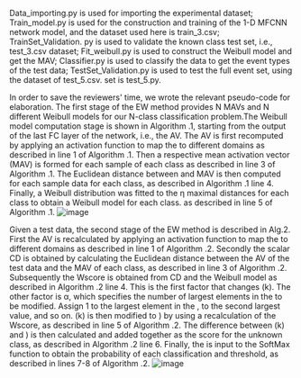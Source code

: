Data_importing.py is used for importing the experimental dataset; 
Train_model.py is used for the construction and training of the 1-D MFCNN network model, and the dataset used here is train_3.csv; 
TrainSet_Validation. py is used to validate the known class test set, i.e., test_3.csv dataset; 
Fit_weibull.py is used to construct the Weibull model and get the MAV; 
Classifier.py is used to classify the data to get the event types of the test data; 
TestSet_Validation.py is used to test the full event set, using the dataset of test_5.csv. set is test_5.py.


In order to save the reviewers' time, we wrote the relevant pseudo-code for elaboration. The first stage of the EW method provides N MAVs and N different Weibull models for our N-class classification problem.The Weibull model computation stage is shown in Algorithm .1, starting from the output of the last FC layer of the network, i.e., the AV. The AV is first recomputed by applying an activation function to map the  to different domains as described in line 1 of Algorithm .1. Then a respective mean activation vector (MAV) is formed for each sample of each class as described in line 3 of Algorithm .1. The Euclidean distance between  and MAV is then computed for each sample data for each class, as described in Algorithm .1 line 4. Finally, a Weibull distribution was fitted to the η maximal distances for each class to obtain a Weibull model for each class. as described in line 5 of Algorithm .1.
![image](https://github.com/Donglul9/1-D-MFEWnet/assets/154125395/a925c739-3180-4a3c-9df4-51bdd8eab35f)


Given a test data, the second stage of the EW method is described in Alg.2. First the AV is recalculated by applying an activation function to map the  to different domains as described in line 1 of Algorithm .2. Secondly the scalar CD is obtained by calculating the Euclidean distance between the AV of the test data and the MAV of each class, as described in line 3 of Algorithm .2. Subsequently the Wscore is obtained from CD and the Weibull model as described in Algorithm .2 line 4. This is the first factor that changes (k). The other factor is α, which specifies the number of largest elements in the  to be modified. Assign 1 to the largest element in the ,  to the second largest value, and so on. (k) is then modified to ) by using a recalculation of the Wscore, as described in line 5 of Algorithm .2. The difference between (k) and ) is then calculated and added together as the score for the unknown class, as described in Algorithm .2 line 6. Finally, the  is input to the SoftMax function to obtain the probability of each classification and threshold, as described in lines 7-8 of Algorithm .2.
![image](https://github.com/Donglul9/1-D-MFEWnet/assets/154125395/0571f651-1c3a-4df9-bc0c-8b92e8963674)
